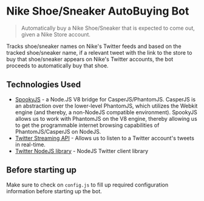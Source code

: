 # Nike Shoe/Sneaker AutoBuying Bot
> Automatically buy a Nike Shoe/Sneaker that is expected to come out, given a Nike Store account.

Tracks shoe/sneaker names on Nike's Twitter feeds and based on the tracked shoe/sneaker name, if a relevant tweet with the link to the store to buy that shoe/sneaker appears on Nike's Twitter accounts, the bot proceeds to automatically buy that shoe. 

## Technologies Used

* [SpookyJS](https://github.com/SpookyJS/SpookyJS) - a Node.JS V8 bridge for CasperJS/PhantomJS.  CasperJS is an abstraction over the lower-level PhantomJS, which utilizes the Webkit engine (and thereby, a non-NodeJS compatible environment). SpookyJS allows us to work with PhantomJS on the V8 engine, thereby allowing us to get the programmable internet browsing capabilities of PhantomJS/CasperJS on NodeJS.
* [Twitter Streaming API](https://dev.twitter.com/streaming/overview) - Allows us to listen to a Twitter account's tweets in real-time.
* [Twitter NodeJS library](https://github.com/desmondmorris/node-twitter) - NodeJS Twitter client library

## Before starting up

Make sure to check on `config.js` to fill up required configuration information before starting up the bot. 